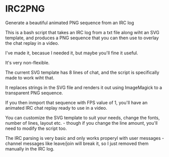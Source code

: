# IRC2PNG
Generate a beautiful animated PNG sequence from an IRC log

This is a bash script that takes an IRC log from a txt file along wiht an SVG template, and produces a PNG sequence that you can then use to overlay the chat replay in a video.

I've made it, becasue I needed it, but maybe you'll fine it useful.

It's very non-flexible.

The current SVG template has 8 lines of chat, and the script is specifically made to work wiht that.

It replaces strings in the SVG file and renders it out using ImageMagick to a transparent PNG sequence.

If you then inmport that sequence with FPS value of 1, you'll have an animated IRC chat replay ready to use in a video.

You can customize the SVG template to suit your needs, change the fonts, number of lines, layout etc. - though if you change the line amount, you'll need to modify the script too.

The IRC parsing is very basic and only works properyl with user messages - channel messages like leave/join will break it, so I just removed them manually in the IRC log.
